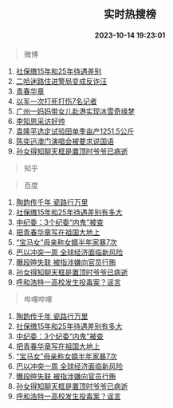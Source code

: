 <div align="center"><h2>实时热搜榜</h2><h4>2023-10-14 19:23:01</h4></div>

> 微博  

1. [社保缴15年和25年待遇差别](https://s.weibo.com/weibo?q=%23%E7%A4%BE%E4%BF%9D%E7%BC%B415%E5%B9%B4%E5%92%8C25%E5%B9%B4%E5%BE%85%E9%81%87%E5%B7%AE%E5%88%AB%23&t=31&band_rank=1&Refer=top)<br />
2. [二哈迷路住进警局变成反诈汪](https://s.weibo.com/weibo?q=%23%E4%BA%8C%E5%93%88%E8%BF%B7%E8%B7%AF%E4%BD%8F%E8%BF%9B%E8%AD%A6%E5%B1%80%E5%8F%98%E6%88%90%E5%8F%8D%E8%AF%88%E6%B1%AA%23&t=31&band_rank=2&Refer=top)<br />
3. [青春华章](https://s.weibo.com/weibo?q=%23%E9%9D%92%E6%98%A5%E5%8D%8E%E7%AB%A0%23&t=31&band_rank=3&Refer=top)<br />
4. [以军一次打死打伤7名记者](https://s.weibo.com/weibo?q=%23%E4%BB%A5%E5%86%9B%E4%B8%80%E6%AC%A1%E6%89%93%E6%AD%BB%E6%89%93%E4%BC%A47%E5%90%8D%E8%AE%B0%E8%80%85%23&t=31&band_rank=4&Refer=top)<br />
5. [广州一妈妈带女儿赴港实现冰雪奇缘梦](https://s.weibo.com/weibo?q=%23%E5%B9%BF%E5%B7%9E%E4%B8%80%E5%A6%88%E5%A6%88%E5%B8%A6%E5%A5%B3%E5%84%BF%E8%B5%B4%E6%B8%AF%E5%AE%9E%E7%8E%B0%E5%86%B0%E9%9B%AA%E5%A5%87%E7%BC%98%E6%A2%A6%23&t=31&band_rank=5&Refer=top)<br />
6. [李知恩采访好帅](https://s.weibo.com/weibo?q=%E6%9D%8E%E7%9F%A5%E6%81%A9%E9%87%87%E8%AE%BF%E5%A5%BD%E5%B8%85&t=31&band_rank=6&Refer=top)<br />
7. [袁隆平选定试验田单季亩产1251.5公斤](https://s.weibo.com/weibo?q=%23%E8%A2%81%E9%9A%86%E5%B9%B3%E9%80%89%E5%AE%9A%E8%AF%95%E9%AA%8C%E7%94%B0%E5%8D%95%E5%AD%A3%E4%BA%A9%E4%BA%A71251.5%E5%85%AC%E6%96%A4%23&t=31&band_rank=7&Refer=top)<br />
8. [陈奕迅澳门演唱会被要求说国语](https://s.weibo.com/weibo?q=%23%E9%99%88%E5%A5%95%E8%BF%85%E6%BE%B3%E9%97%A8%E6%BC%94%E5%94%B1%E4%BC%9A%E8%A2%AB%E8%A6%81%E6%B1%82%E8%AF%B4%E5%9B%BD%E8%AF%AD%23&t=31&band_rank=8&Refer=top)<br />
9. [孙女得知聊天框是置顶时爷爷已病逝](https://s.weibo.com/weibo?q=%23%E5%AD%99%E5%A5%B3%E5%BE%97%E7%9F%A5%E8%81%8A%E5%A4%A9%E6%A1%86%E6%98%AF%E7%BD%AE%E9%A1%B6%E6%97%B6%E7%88%B7%E7%88%B7%E5%B7%B2%E7%97%85%E9%80%9D%23&t=31&band_rank=9&Refer=top)<br />

> 知乎  


> 百度  

1. [陶韵传千年 瓷路行万里](https://www.baidu.com/s?wd=%E9%99%B6%E9%9F%B5%E4%BC%A0%E5%8D%83%E5%B9%B4+%E7%93%B7%E8%B7%AF%E8%A1%8C%E4%B8%87%E9%87%8C&sa=fyb_news&rsv_dl=fyb_news)<br />
2. [社保缴15年和25年待遇差别有多大](https://www.baidu.com/s?wd=%E7%A4%BE%E4%BF%9D%E7%BC%B415%E5%B9%B4%E5%92%8C25%E5%B9%B4%E5%BE%85%E9%81%87%E5%B7%AE%E5%88%AB%E6%9C%89%E5%A4%9A%E5%A4%A7&sa=fyb_news&rsv_dl=fyb_news)<br />
3. [中纪委：3个纪委“内鬼”被查](https://www.baidu.com/s?wd=%E4%B8%AD%E7%BA%AA%E5%A7%94%EF%BC%9A3%E4%B8%AA%E7%BA%AA%E5%A7%94%E2%80%9C%E5%86%85%E9%AC%BC%E2%80%9D%E8%A2%AB%E6%9F%A5&sa=fyb_news&rsv_dl=fyb_news)<br />
4. [把青春华章写在祖国大地上](https://www.baidu.com/s?wd=%E6%8A%8A%E9%9D%92%E6%98%A5%E5%8D%8E%E7%AB%A0%E5%86%99%E5%9C%A8%E7%A5%96%E5%9B%BD%E5%A4%A7%E5%9C%B0%E4%B8%8A&sa=fyb_news&rsv_dl=fyb_news)<br />
5. [“宝马女”母亲称女婿半年家暴7次](https://www.baidu.com/s?wd=%E2%80%9C%E5%AE%9D%E9%A9%AC%E5%A5%B3%E2%80%9D%E6%AF%8D%E4%BA%B2%E7%A7%B0%E5%A5%B3%E5%A9%BF%E5%8D%8A%E5%B9%B4%E5%AE%B6%E6%9A%B47%E6%AC%A1&sa=fyb_news&rsv_dl=fyb_news)<br />
6. [巴以冲突一周 全球经济面临新风险](https://www.baidu.com/s?wd=%E5%B7%B4%E4%BB%A5%E5%86%B2%E7%AA%81%E4%B8%80%E5%91%A8+%E5%85%A8%E7%90%83%E7%BB%8F%E6%B5%8E%E9%9D%A2%E4%B8%B4%E6%96%B0%E9%A3%8E%E9%99%A9&sa=fyb_news&rsv_dl=fyb_news)<br />
7. [曝段暄失联 被指涉嫌向官员行贿](https://www.baidu.com/s?wd=%E6%9B%9D%E6%AE%B5%E6%9A%84%E5%A4%B1%E8%81%94+%E8%A2%AB%E6%8C%87%E6%B6%89%E5%AB%8C%E5%90%91%E5%AE%98%E5%91%98%E8%A1%8C%E8%B4%BF&sa=fyb_news&rsv_dl=fyb_news)<br />
8. [孙女得知聊天框是置顶时爷爷已病逝](https://www.baidu.com/s?wd=%E5%AD%99%E5%A5%B3%E5%BE%97%E7%9F%A5%E8%81%8A%E5%A4%A9%E6%A1%86%E6%98%AF%E7%BD%AE%E9%A1%B6%E6%97%B6%E7%88%B7%E7%88%B7%E5%B7%B2%E7%97%85%E9%80%9D&sa=fyb_news&rsv_dl=fyb_news)<br />
9. [呼和浩特一高校发生投毒案？谣言](https://www.baidu.com/s?wd=%E5%91%BC%E5%92%8C%E6%B5%A9%E7%89%B9%E4%B8%80%E9%AB%98%E6%A0%A1%E5%8F%91%E7%94%9F%E6%8A%95%E6%AF%92%E6%A1%88%EF%BC%9F%E8%B0%A3%E8%A8%80&sa=fyb_news&rsv_dl=fyb_news)<br />

> 哔哩哔哩  

1. [陶韵传千年 瓷路行万里](https://www.baidu.com/s?wd=%E9%99%B6%E9%9F%B5%E4%BC%A0%E5%8D%83%E5%B9%B4+%E7%93%B7%E8%B7%AF%E8%A1%8C%E4%B8%87%E9%87%8C&sa=fyb_news&rsv_dl=fyb_news)<br />
2. [社保缴15年和25年待遇差别有多大](https://www.baidu.com/s?wd=%E7%A4%BE%E4%BF%9D%E7%BC%B415%E5%B9%B4%E5%92%8C25%E5%B9%B4%E5%BE%85%E9%81%87%E5%B7%AE%E5%88%AB%E6%9C%89%E5%A4%9A%E5%A4%A7&sa=fyb_news&rsv_dl=fyb_news)<br />
3. [中纪委：3个纪委“内鬼”被查](https://www.baidu.com/s?wd=%E4%B8%AD%E7%BA%AA%E5%A7%94%EF%BC%9A3%E4%B8%AA%E7%BA%AA%E5%A7%94%E2%80%9C%E5%86%85%E9%AC%BC%E2%80%9D%E8%A2%AB%E6%9F%A5&sa=fyb_news&rsv_dl=fyb_news)<br />
4. [把青春华章写在祖国大地上](https://www.baidu.com/s?wd=%E6%8A%8A%E9%9D%92%E6%98%A5%E5%8D%8E%E7%AB%A0%E5%86%99%E5%9C%A8%E7%A5%96%E5%9B%BD%E5%A4%A7%E5%9C%B0%E4%B8%8A&sa=fyb_news&rsv_dl=fyb_news)<br />
5. [“宝马女”母亲称女婿半年家暴7次](https://www.baidu.com/s?wd=%E2%80%9C%E5%AE%9D%E9%A9%AC%E5%A5%B3%E2%80%9D%E6%AF%8D%E4%BA%B2%E7%A7%B0%E5%A5%B3%E5%A9%BF%E5%8D%8A%E5%B9%B4%E5%AE%B6%E6%9A%B47%E6%AC%A1&sa=fyb_news&rsv_dl=fyb_news)<br />
6. [巴以冲突一周 全球经济面临新风险](https://www.baidu.com/s?wd=%E5%B7%B4%E4%BB%A5%E5%86%B2%E7%AA%81%E4%B8%80%E5%91%A8+%E5%85%A8%E7%90%83%E7%BB%8F%E6%B5%8E%E9%9D%A2%E4%B8%B4%E6%96%B0%E9%A3%8E%E9%99%A9&sa=fyb_news&rsv_dl=fyb_news)<br />
7. [曝段暄失联 被指涉嫌向官员行贿](https://www.baidu.com/s?wd=%E6%9B%9D%E6%AE%B5%E6%9A%84%E5%A4%B1%E8%81%94+%E8%A2%AB%E6%8C%87%E6%B6%89%E5%AB%8C%E5%90%91%E5%AE%98%E5%91%98%E8%A1%8C%E8%B4%BF&sa=fyb_news&rsv_dl=fyb_news)<br />
8. [孙女得知聊天框是置顶时爷爷已病逝](https://www.baidu.com/s?wd=%E5%AD%99%E5%A5%B3%E5%BE%97%E7%9F%A5%E8%81%8A%E5%A4%A9%E6%A1%86%E6%98%AF%E7%BD%AE%E9%A1%B6%E6%97%B6%E7%88%B7%E7%88%B7%E5%B7%B2%E7%97%85%E9%80%9D&sa=fyb_news&rsv_dl=fyb_news)<br />
9. [呼和浩特一高校发生投毒案？谣言](https://www.baidu.com/s?wd=%E5%91%BC%E5%92%8C%E6%B5%A9%E7%89%B9%E4%B8%80%E9%AB%98%E6%A0%A1%E5%8F%91%E7%94%9F%E6%8A%95%E6%AF%92%E6%A1%88%EF%BC%9F%E8%B0%A3%E8%A8%80&sa=fyb_news&rsv_dl=fyb_news)<br />
